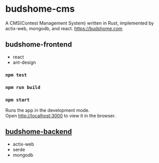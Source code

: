 # budshome-cms
A CMS(Contest Management System) written in Rust, implemented by actix-web, mongodb, and react. https://budshome.com

## budshome-frontend
- react
- ant-design

### `npm test`
### `npm run build`
### `npm start`
Runs the app in the development mode.<br>
Open [http://localhost:3000](http://localhost:3000) to view it in the browser.

## [budshome-backend](https://github.com/budshome/budshome-backend)
- actix-web
- serde
- mongodb

